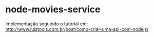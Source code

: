 # node-movies-service

Implementação seguindo o tutorial em:
http://www.luiztools.com.br/post/como-criar-uma-api-com-nodejs/